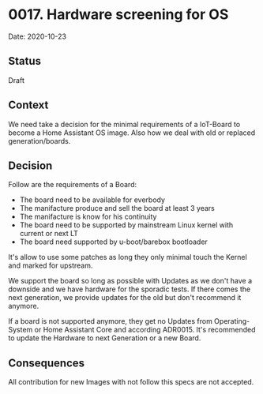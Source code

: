 # 0017. Hardware screening for OS

Date: 2020-10-23

## Status

Draft

## Context

We need take a decision for the minimal requirements of a IoT-Board to become a Home Assistant OS image.
Also how we deal with old or replaced generation/boards.

## Decision

Follow are the requirements of a Board:

- The board need to be available for everbody
- The manifacture produce and sell the board at least 3 years
- The manifacture is know for his continuity
- The board need to be supported by mainstream Linux kernel with current or next LT
- The board need supported by u-boot/barebox bootloader

It's allow to use some patches as long they only minimal touch the Kernel and marked for upstream.

We support the board so long as possible with Updates as we don't have a downside and we have hardware
for the sporadic tests. If there comes the next generation, we provide updates for the old but don't recommend it anymore.

If a board is not supported anymore, they get no Updates from Operating-System or Home Assistant Core and according ADR0015.
It's recommended to update the Hardware to next Generation or a new Board.

## Consequences

All contribution for new Images with not follow this specs are not accepted.
